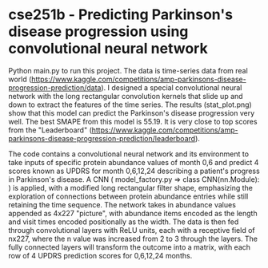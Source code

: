 # cse251b - Predicting Parkinson's disease progression using convolutional neural network
Python main.py to run this project. The data is time-series data from real world (https://www.kaggle.com/competitions/amp-parkinsons-disease-progression-prediction/data). I designed a special convolutional neural network with the long rectangular convolution kernels that slide up and down to extract the features of the time series. The results (stat_plot.png) show that this model can predict the Parkinson's disease progression very well. The best SMAPE from this model is 55.19. It is very close to top scores from the "Leaderboard" (https://www.kaggle.com/competitions/amp-parkinsons-disease-progression-prediction/leaderboard).

The code contains a convolutional neural network and its environment to take inputs of specific protein abundance values of month 0,6 and predict 4 scores known as UPDRS for month 0,6,12,24 describing a patient's progress in Parkinson's disease. A CNN ( model_factory.py => class CNN(nn.Module): ) is applied, with a modified long rectangular filter shape, emphasizing the exploration of connections between protein abundance entries while still retaining the time sequence. The network takes in abundance values appended as 4x227 "picture", with abundance items encoded as the length and visit times encoded positionally as the width. The data is then fed through convolutional layers with ReLU units, each with a receptive field of nx227, where the n value was increased from 2 to 3 through the layers. The fully connected layers will transform the outcome into a matrix, with each row of 4 UPDRS prediction scores for 0,6,12,24 months.
